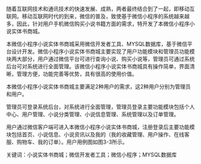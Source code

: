 随着互联网技术和通讯技术的快速发展、成熟，两者最终结合到了一起，即移动互联网。移动互联网时代的到来，微信的普及，致使基于微信小程序的系统越来越多，因此，针对用户手机微信购买小说书籍方面的需求，特开发了本微信小程序小说实体书商城。

本微信小程序小说实体书商城采用微信开发者工具、MYSQL数据库，基于微信平台设计开发。微信小程序小说实体书商城主要实现了用户功能模块和管理员功能模块两大部分，用户通过微信平台可进行查询小说、购买小说等，管理员可通过系统后台可对系统进行全面管理。该微信小程序小说实体书商城具有操作简单，界面清晰，管理方便，功能完善等优势，具有很高的使用价值。

本微信小程序小说实体书商城主要满足2种用户的需求，这2种用户分别为管理员和用户。

管理员可登录系统后台，对系统进行全面管理，管理员登录主要功能模块包括个人中心、用户管理、小说分类管理、小说信息管理、系统管理以及订单管理。

用户通过微信客户端可进入本微信小程序小说实体书商城，注册登录后主要功能模块包括首页、小说信息、小说资讯以及我的（我的收藏管理、用户操作、在线客服、购物车、我的订单）。用户用例图如图3-3所示。

关键词：小说实体书商城；微信开发者工具；微信小程序；MYSQL数据库
